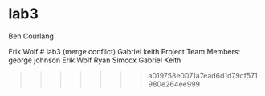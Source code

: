 ﻿# lab3
Ben Courlang

Erik Wolf
﻿# lab3 (merge conflict)
Gabriel keith 
Project Team Members: george johnson Erik Wolf Ryan Simcox Gabriel Keith
>>>>>>> a019758e0071a7ead6d1d79cf571980e264ee999
